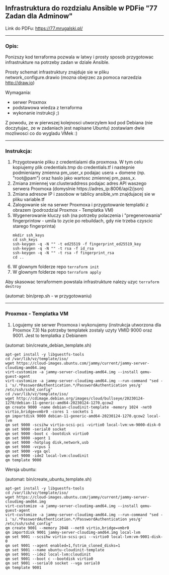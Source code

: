 ## Infrastruktura do rozdzialu Ansible w PDFie "77 Zadan dla Adminow"

Link do PDFu: https://77.mrugalski.pl/

---
### Opis:

Ponizszy kod terraforma pozwala w latwy i prosty sposob przygotowac infrastrukture
na potrzeby zadan w dziale Ansible.

Prosty schemat infrastruktury znajduje sie w pliku network_configure.drawio (mozna obejrzec za pomoca narzedzia http://draw.io)

Wymagania:
* serwer Proxmox
* podstawowa wiedza z terraforma
* wykonanie instrukcji ;)

Z powodu, ze w pierwszej kolejnosci utworzylem kod pod Debiana (nie doczytujac, ze w zadaniach jest napisane Ubuntu) zostawiam dwie mozliwosci co do wygladu VMek :)

---
### Instrukcja:

1. Przygotowanie pliku z credentialami dla proxmoxa. W tym celu kopiujemy plik credentials.tmp do credentials.tf i nastepnie podmieniamy zmienna pm_user_x podajac usera + domene (np. "root@pam") oraz haslo jako wartosc zmiennej pm_pass_x.
2. Zmiana zmiennej var.clusteraddress podajac adres API waszego serwera Proxmoxa (domyslnie https://adres_ip:8006/api2/json)
3. Zmiana adresow IP i zasobow w tablicy ansible_vm znajdujacej sie w pliku variable.tf
3. Zalogowanie sie na serwer Proxmoxa i przygotowanie templatki z obrazem (podrozdzial Proxmox - Templatka VM)
4. Wygenerowanie kluczy ssh (na potrzeby polaczenia i "pregenerowania" fingerprintow - umila to zycie po rebuildach, gdy nie trzeba czyscic starego fingerprinta) 
    ```
    mkdir ssh_keys
    cd ssh_keys
    ssh-keygen -q -N "" -t ed25519 -f fingerprint_ed25519_key
    ssh-keygen -q -N "" -t rsa -f id_rsa
    ssh-keygen -q -N "" -t rsa -f fingerprint_rsa
    cd ..

5. W glownym folderze repo `terraform init`
6. W glownym folderze repo `terraform apply`

Aby skasowac terraformem powstala infrastrukture nalezy uzyc `terraform destroy`

(automat: bin/prep.sh - w przygotowaniu)

---
### Proxmox - Templatka VM
1. Logujemy sie serwer Proxmoxa i wykonujemy (instrukcja utworzona dla Proxmox 7.3)
   Na potrzeby templatek zostaly uzyty VMID 9000 oraz 9001. Jest to templatka z Debianem

(automat: bin/create_debian_template.sh)
```
apt-get install -y libguestfs-tools
cd /var/lib/vz/template/iso/
wget https://cloud-images.ubuntu.com/jammy/current/jammy-server-cloudimg-amd64.img
virt-customize -a jammy-server-cloudimg-amd64.img --install qemu-guest-agent
virt-customize -a jammy-server-cloudimg-amd64.img --run-command "sed -i 's/.*PasswordAuthentication.*/PasswordAuthentication yes/g' /etc/ssh/sshd_config"
cd /var/lib/vz/template/iso/
wget http://cdimage.debian.org/images/cloud/bullseye/20230124-1270/debian-11-generic-amd64-20230124-1270.qcow2
qm create 9000 -name debian-cloudinit-template -memory 1024 -net0 virtio,bridge=vmbr0 -cores 1 -sockets 1
qm importdisk 9000 debian-11-generic-amd64-20230124-1270.qcow2 local-lvm
qm set 9000 -scsihw virtio-scsi-pci -virtio0 local-lvm:vm-9000-disk-0
qm set 9000 -serial0 socket
qm set 9000 -boot c -bootdisk virtio0
qm set 9000 -agent 1
qm set 9000 -hotplug disk,network,usb
qm set 9000 -vcpus 1
qm set 9000 -vga qxl
qm set 9000 -ide2 local-lvm:cloudinit
qm template 9000
```

Wersja ubuntu:

(automat: bin/create_ubuntu_template.sh)
```
apt-get install -y libguestfs-tools
cd /var/lib/vz/template/iso/
wget https://cloud-images.ubuntu.com/jammy/current/jammy-server-cloudimg-amd64.img
virt-customize -a jammy-server-cloudimg-amd64.img --install qemu-guest-agent
virt-customize -a jammy-server-cloudimg-amd64.img --run-command "sed -i 's/.*PasswordAuthentication.*/PasswordAuthentication yes/g' /etc/ssh/sshd_config"
qm create 9001 --memory 2048 --net0 virtio,bridge=vmbr0
qm importdisk 9001 jammy-server-cloudimg-amd64.img local-lvm
qm set 9001 --scsihw virtio-scsi-pci --virtio0 local-lvm:vm-9001-disk-0
qm set 9001 --agent enabled=1,fstrim_cloned_disks=1
qm set 9001 --name ubuntu-cloudinit-template
qm set 9001 --ide2 local-lvm:cloudinit
qm set 9001 --boot c --bootdisk virtio0
qm set 9001 --serial0 socket --vga serial0
qm template 9001
```
